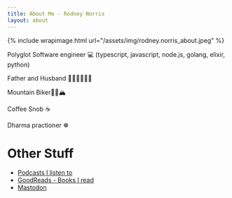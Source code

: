 ```yaml
---
title: About Me - Rodney Norris
layout: about
---
```


{% include wrapimage.html url="/assets/img/rodney.norris_about.jpeg" %}

Polyglot Software engineer 💻
(typescript, javascript, node.js, golang, elixir, python)

Father and Husband 👨‍👩‍👧‍👦👦🏻

Mountain Biker🚵🏻🏔

Coffee Snob ☕

Dharma practioner ☸️

# Other Stuff

- [Podcasts I listen to](/me/podcasts)
- [GoodReads - Books I read](https://www.goodreads.com/user/show/23553598-rodney-norris)
- <a rel="me" href="https://hachyderm.io/@rodneynorris">Mastodon</a>
